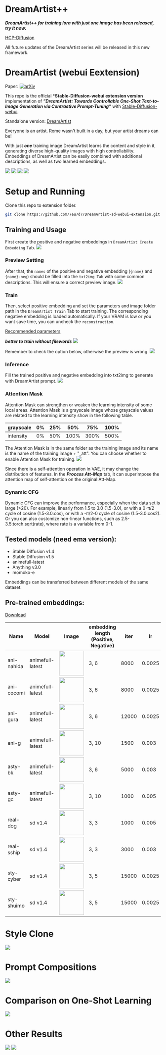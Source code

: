 
# DreamArtist++
***DreamArtist++ for training lora with just one image has been released, try it now:***

[HCP-Diffusion](https://github.com/7eu7d7/HCP-Diffusion)

All future updates of the DreamArtist series will be released in this new framework.

# DreamArtist (webui Eextension)

Paper: [![arXiv](https://img.shields.io/badge/arXiv-2211.11337-b31b1b.svg)](https://arxiv.org/abs/2211.11337)

This repo is the official ***Stable-Diffusion-webui extension version** implementation of ***"DreamArtist: Towards Controllable One-Shot Text-to-Image Generation via Contrastive Prompt-Tuning"*** 
with [Stable-Diffusion-webui](https://github.com/AUTOMATIC1111/stable-diffusion-webui).

Standalone version: [DreamArtist](https://github.com/7eu7d7/DreamArtist-stable-diffusion)

Everyone is an artist. Rome wasn't built in a day, but your artist dreams can be!

With just ***one*** training image DreamArtist learns the content and style in it, generating diverse high-quality images with high controllability.
Embeddings of DreamArtist can be easily combined with additional descriptions, as well as two learned embeddings.

![](imgs/exp1.jpg)
![](imgs/exp_text1.jpg)
![](imgs/exp_text2.jpg)
![](imgs/exp_text3.jpg)

# Setup and Running

Clone this repo to extension folder.
```bash
git clone https://github.com/7eu7d7/DreamArtist-sd-webui-extension.git extensions/DreamArtist
```

## Training and Usage

First create the positive and negative embeddings in ```DreamArtist Create Embedding``` Tab.
![](imgs/create.jpg)

### Preview Setting
After that, the ```names``` of the positive and negative embedding (```{name}``` and ```{name}-neg```) should be filled into the
```txt2img Tab``` with some common descriptions. This will ensure a correct preview image.
![](imgs/preview.png)

### Train
Then, select positive embedding and set the parameters and image folder path in the ```DreamArtist Train``` Tab to start training.
The corresponding negative embedding is loaded automatically.
If your VRAM is low or you want save time, you can uncheck the ```reconstruction```.

[Recommended parameters](https://github.com/7eu7d7/DreamArtist-sd-webui-extension#pre-trained-embeddings)

***better to train without filewords***
![](imgs/train.jpg)

Remember to check the option below, otherwise the preview is wrong.
![](imgs/fromtxt.png)

### Inference
Fill the trained positive and negative embedding into txt2img to generate with DreamArtist prompt.
![](imgs/gen.jpg)

### Attention Mask
Attention Mask can strengthen or weaken the learning intensity of some local areas. 
Attention Mask is a grayscale image whose grayscale values are related to the learning intensity show in the following table.

| grayscale | 0% | 25% | 50%  | 75%  | 100% |
|-----------|----|-----|------|------|------|
| intensity | 0% | 50% | 100% | 300% | 500% |

The Attention Mask is in the same folder as the training image and its name is the name of the training image + "_att".
You can choose whether to enable Attention Mask for training.
![](imgs/att_map.jpg)

Since there is a self-attention operation in VAE, it may change the distribution of features. 
In the ***Process Att-Map*** tab, it can superimpose the attention map of self-attention on the original Att-Map.

### Dynamic CFG
Dynamic CFG can improve the performance, especially when the data set is large (>20). 
For example, linearly from 1.5 to 3.0 (1.5-3.0), or with a 0-π/2 cycle of cosine (1.5-3.0:cos), or with a -π/2-0 cycle of cosine (1.5-3.0:cos2).
Or you can also customize non-linear functions, such as 2.5-3.5:torch.sqrt(rate), where rate is a variable from 0-1.

## Tested models (need ema version):
+ Stable Diffusion v1.4
+ Stable Diffusion v1.5
+ animefull-latest
+ Anything v3.0
+ momoko-e

Embeddings can be transferred between different models of the same dataset.

## Pre-trained embeddings:

[Download](https://github.com/7eu7d7/DreamArtist-stable-diffusion/releases/tag/embeddings_v2)

| Name       | Model            | Image                                                              | embedding length <br> (Positive, Negative) | iter  | lr     | cfg scale |
|------------|------------------|--------------------------------------------------------------------|--------------------------------------------|-------|--------|-----------|
| ani-nahida | animefull-latest | <img src="imgs/pre/nahida.jpg" width = "80" height = "80" alt=""/> | 3, 6                                       | 8000  | 0.0025 | 3         |
| ani-cocomi | animefull-latest | <img src="imgs/pre/cocomi.jpg" width = "80" height = "80" alt=""/> | 3, 6                                       | 8000  | 0.0025 | 3         |
| ani-gura   | animefull-latest | <img src="imgs/pre/gura.jpg" width = "80" height = "80" alt=""/>   | 3, 6                                       | 12000 | 0.0025 | 3         |
| ani-g      | animefull-latest | <img src="imgs/pre/g.jpg" width = "80" height = "80" alt=""/>      | 3, 10                                      | 1500  | 0.003  | 5         |
| asty-bk    | animefull-latest | <img src="imgs/pre/bk.jpg" width = "80" height = "80" alt=""/>     | 3, 6                                       | 5000  | 0.003  | 3         |
| asty-gc    | animefull-latest | <img src="imgs/pre/gc.jpg" width = "80" height = "80" alt=""/>     | 3, 10                                      | 1000  | 0.005  | 5         |
| real-dog   | sd v1.4          | <img src="imgs/pre/dog.jpg" width = "80" height = "80" alt=""/>    | 3, 3                                       | 1000  | 0.005  | 5         |
| real-sship | sd v1.4          | <img src="imgs/pre/sship.jpg" width = "80" height = "80" alt=""/>  | 3, 3                                       | 3000  | 0.003  | 5         |
| sty-cyber  | sd v1.4          | <img src="imgs/pre/cyber.jpg" width = "80" height = "80" alt=""/>  | 3, 5                                       | 15000 | 0.0025 | 5         |
| sty-shuimo | sd v1.4          | <img src="imgs/pre/shuimo.jpg" width = "80" height = "80" alt=""/> | 3, 5                                       | 15000 | 0.0025 | 5         |


# Style Clone
![](imgs/exp_style.jpg)

# Prompt Compositions
![](imgs/exp_comp.jpg)

# Comparison on One-Shot Learning
![](imgs/cmp.jpg)

# Other Results
![](imgs/cnx.jpg)
![](imgs/cnx2.jpg)

